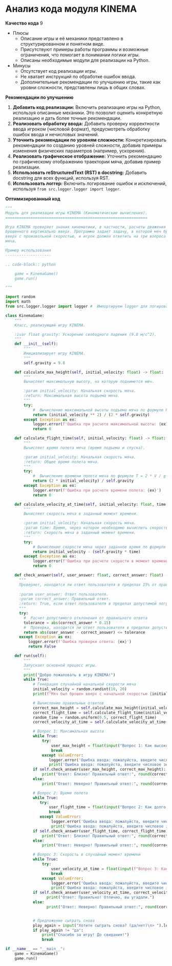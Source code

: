 # Анализ кода модуля KINEMA

**Качество кода**
9
- Плюсы
    - Описание игры и её механики представлено в структурированном и понятном виде.
    - Присутствуют примеры работы программы и возможные ограничения, что помогает в понимании логики игры.
    - Описаны необходимые модули для реализации на Python.
- Минусы
    - Отсутствует код реализации игры.
    - Не хватает инструкций по обработке ошибок ввода.
    - Дополнительные рекомендации по улучшению игры, такие как уровни сложности, представлены лишь в общих словах.

**Рекомендации по улучшению**

1.  **Добавить код реализации:** Включить реализацию игры на Python, используя описанные механики. Это позволит оценить конкретную реализацию и дать более точные рекомендации.
2.  **Реализовать обработку ввода:** Добавить проверку корректности ввода игроком (числовой формат), предусмотреть обработку ошибок ввода и нечисловых значений.
3.  **Уточнить рекомендации по уровням сложности:** Конкретизировать рекомендации по созданию уровней сложности, добавив примеры изменения физических параметров (например, ускорения).
4.  **Реализовать графическое отображение:** Уточнить рекомендацию по графическому отображению траектории мяча, добавив пример реализации.
5.  **Использовать reStructuredText (RST) в docstring:** Добавить docstring для всех функций, используя RST.
6.  **Использовать логгер:** Включить логирование ошибок и исключений, используя `from src.logger.logger import logger`.

**Оптимизированный код**

```python
"""
Модуль для реализации игры KINEMA (Кинематические вычисления).
==============================================================

Игра KINEMA проверяет знания кинематики, в частности, расчеты движения тела,
брошенного вертикально вверх. Программа задает задачу, в которой мяч брошен
вверх с произвольной скоростью, и игрок должен ответить на три вопроса о полете
мяча.

Пример использования
--------------------

.. code-block:: python

    game = KinemaGame()
    game.run()

"""

import random
import math
from src.logger.logger import logger #  Импортируем logger для логирования ошибок

class KinemaGame:
    """
    Класс, реализующий игру KINEMA.

    :ivar float gravity: Ускорение свободного падения (9.8 м/с^2).
    """
    def __init__(self):
        """
        Инициализирует игру KINEMA.
        """
        self.gravity = 9.8

    def calculate_max_height(self, initial_velocity: float) -> float:
        """
        Вычисляет максимальную высоту, на которую поднимется мяч.

        :param initial_velocity: Начальная скорость мяча.
        :return: Максимальная высота подъема мяча.
        """
        try:
            #  Вычисление максимальной высоты подъема мяча по формуле H = V^2 / (2 * g)
            return (initial_velocity ** 2) / (2 * self.gravity)
        except Exception as ex:
            logger.error(f'Ошибка при расчете максимальной высоты: {ex}')
            return 0

    def calculate_flight_time(self, initial_velocity: float) -> float:
        """
        Вычисляет время полета мяча (время подъема и спуска).

        :param initial_velocity: Начальная скорость мяча.
        :return: Общее время полета мяча.
        """
        try:
            #  Вычисление времени полета мяча по формуле T = 2 * V / g
            return (2 * initial_velocity) / self.gravity
        except Exception as ex:
            logger.error(f'Ошибка при расчете времени полета: {ex}')
            return 0

    def calculate_velocity_at_time(self, initial_velocity: float, time: float) -> float:
        """
        Вычисляет скорость мяча в заданный момент времени.

        :param initial_velocity: Начальная скорость мяча.
        :param time: Время, через которое необходимо вычислить скорость.
        :return: Скорость мяча в заданный момент времени.
        """
        try:
            # Вычисление скорости мяча через заданное время по формуле V_t = V - g * t
            return initial_velocity - (self.gravity * time)
        except Exception as ex:
            logger.error(f'Ошибка при расчете скорости в момент времени: {ex}')
            return 0

    def check_answer(self, user_answer: float, correct_answer: float) -> bool:
      """
      Проверяет, находится ли ответ пользователя в пределах 15% от правильного ответа.
      
      :param user_answer: Ответ пользователя.
      :param correct_answer: Правильный ответ.
      :return: True, если ответ пользователя в пределах допустимой погрешности, иначе False.
      """
      try:
        #  Расчет допустимого отклонения от правильного ответа
        tolerance = abs(correct_answer * 0.15)
        #  Проверка, находится ли ответ пользователя в пределах допустимого отклонения
        return abs(user_answer - correct_answer) <= tolerance
      except Exception as ex:
          logger.error(f'Ошибка проверки ответа: {ex}')
          return False

    def run(self):
        """
        Запускает основной процесс игры.
        """
        print("Добро пожаловать в игру KINEMA!")
        while True:
            # Генерация случайной начальной скорости мяча
            initial_velocity = random.randint(10, 20)
            print(f"Мяч был брошен вверх с начальной скоростью {initial_velocity} м/с.")

            # Вычисление правильных ответов
            correct_max_height = self.calculate_max_height(initial_velocity)
            correct_flight_time = self.calculate_flight_time(initial_velocity)
            random_time = random.uniform(0.5, correct_flight_time)
            correct_velocity_at_time = self.calculate_velocity_at_time(initial_velocity, random_time)

            # Вопрос 1: Максимальная высота
            while True:
                try:
                    user_max_height = float(input("Вопрос 1: Как высоко поднимется мяч?\n> "))
                    break
                except ValueError:
                   logger.error('Ошибка ввода: пожалуйста, введите числовое значение.')
                   print('Ошибка ввода: пожалуйста, введите числовое значение.')
            if self.check_answer(user_max_height, correct_max_height):
                print("Ответ: Близко! Правильный ответ:", round(correct_max_height, 5), "м")
            else:
                print("Ответ: Неверно! Правильный ответ:", round(correct_max_height, 5), "м")

            # Вопрос 2: Время полета
            while True:
               try:
                   user_flight_time = float(input("Вопрос 2: Как долго мяч будет в воздухе?\n> "))
                   break
               except ValueError:
                    logger.error('Ошибка ввода: пожалуйста, введите числовое значение.')
                    print('Ошибка ввода: пожалуйста, введите числовое значение.')
            if self.check_answer(user_flight_time, correct_flight_time):
                print("Ответ: Близко! Правильный ответ:", round(correct_flight_time, 5), "с")
            else:
                print("Ответ: Неверно! Правильный ответ:", round(correct_flight_time, 5), "с")

            # Вопрос 3: Скорость в случайный момент времени
            while True:
                try:
                    user_velocity_at_time = float(input(f"Вопрос 3: Какова будет скорость мяча через {round(random_time, 2)} секунд?\n> "))
                    break
                except ValueError:
                    logger.error('Ошибка ввода: пожалуйста, введите числовое значение.')
                    print('Ошибка ввода: пожалуйста, введите числовое значение.')
            if self.check_answer(user_velocity_at_time, correct_velocity_at_time):
                  print("Ответ: Правильно! Отлично, вы угадали.")
            else:
                  print("Ответ: Неверно! Правильный ответ:", round(correct_velocity_at_time, 5), "м/с")


            # Предложение сыграть снова
            play_again = input("Хотите сыграть снова? (да/нет)\n> ").lower()
            if play_again != "да":
                print("Спасибо за игру! До свидания!")
                break

if __name__ == "__main__":
    game = KinemaGame()
    game.run()